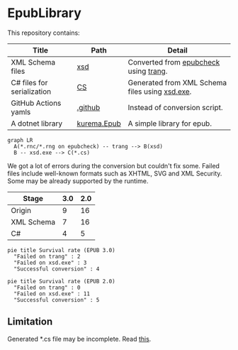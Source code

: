 # EpubLibrary
This repository contains:

| Title | Path | Detail |
| -- | -- | -- |
| XML Schema files | [xsd](xsd) | Converted from [epubcheck](https://github.com/w3c/epubcheck/tree/main/src/main/resources/com/adobe/epubcheck/schema) using [trang](https://relaxng.org/jclark/trang.html). |
| C# files for serialization | [CS](CS) | Generated from XML Schema files using [xsd.exe](https://docs.microsoft.com/dotnet/standard/serialization/xml-schema-definition-tool-xsd-exe). |
| GitHub Actions yamls | [.github](.github/workflows) | Instead of conversion script. |
| A dotnet library | [kurema.Epub](kurema.Epub) | A simple library for epub. |

```mermaid
graph LR
  A(*.rnc/*.rng on epubcheck) -- trang --> B(xsd)
  B -- xsd.exe --> C(*.cs)
```

We got a lot of errors during the conversion but couldn't fix some.
Failed files include well-known formats such as XHTML, SVG and XML Security.
Some may be already supported by the runtime.

| Stage | 3.0 | 2.0 |
| -- | -- | -- |
| Origin | 9 | 16 |
| XML Schema | 7 | 16 |
| C# | 4 | 5 |

```mermaid
pie title Survival rate (EPUB 3.0)
  "Failed on trang" : 2
  "Failed on xsd.exe" : 3
  "Successful conversion" : 4
```

```mermaid
pie title Survival rate (EPUB 2.0)
  "Failed on trang" : 0
  "Failed on xsd.exe" : 11
  "Successful conversion" : 5
```

## Limitation
Generated *.cs file may be incomplete. Read [this](https://social.msdn.microsoft.com/forums/en-US/707c8a47-a29f-4262-b052-ac66dc99d604/nested-xml-attribute-groups).

